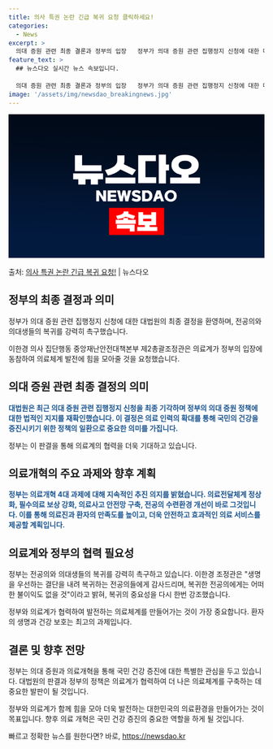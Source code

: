 ```yaml
---
title: 의사 특권 논란 긴급 복귀 요청 클릭하세요!
categories:
  - News
excerpt: >
  의대 증원 관련 최종 결론과 정부의 입장   정부가 의대 증원 관련 집행정지 신청에 대한 대법원의 최종 결정…
feature_text: >
  ## 뉴스다오 실시간 뉴스 속보입니다.

  의대 증원 관련 최종 결론과 정부의 입장   정부가 의대 증원 관련 집행정지 신청에 대한 대법원의 최종 결정…
image: '/assets/img/newsdao_breakingnews.jpg'
---
```


![뉴스다오 속보](/assets/img/newsdao_breakingnews.jpg)

<p>출처: <a href="https://newsdao.kr/4339" rel="dofollow">의사 특권 논란 긴급 복귀 요청!</a> | 뉴스다오</p>

<h2 data-ke-size="size26">정부의 최종 결정과 의미</h2>
<p data-ke-size="size16">정부가 의대 증원 관련 집행정지 신청에 대한 대법원의 최종 결정을 환영하며, 전공의와 의대생들의 복귀를 강력히 촉구했습니다.</p>
<p data-ke-size="size16">이한경 의사 집단행동 중앙재난안전대책본부 제2총괄조정관은 의료계가 정부의 입장에 동참하여 의료체계 발전에 힘을 모아줄 것을 요청했습니다.</p>

<h2 data-ke-size="size26">의대 증원 관련 최종 결정의 의미</h2>
<p data-ke-size="size16"><b><span style="color: #1a5490;">대법원은 최근 의대 증원 관련 집행정지 신청을 최종 기각하며 정부의 의대 증원 정책에 대한 법적인 지지를 재확인했습니다. 이 결정은 의료 인력의 확대를 통해 국민의 건강을 증진시키기 위한 정책의 일환으로 중요한 의미를 가집니다.</span></b></p>
<p data-ke-size="size16">정부는 이 판결을 통해 의료계의 협력을 더욱 기대하고 있습니다.</p>

<h2 data-ke-size="size26">의료개혁의 주요 과제와 향후 계획</h2>
<p data-ke-size="size16"><b><span style="color: #1a5490;">정부는 의료개혁 4대 과제에 대해 지속적인 추진 의지를 밝혔습니다. 의료전달체계 정상화, 필수의료 보상 강화, 의료사고 안전망 구축, 전공의 수련환경 개선이 바로 그것입니다. 이를 통해 의료진과 환자의 만족도를 높이고, 더욱 안전하고 효과적인 의료 서비스를 제공할 계획입니다.</span></b></p>

<h2 data-ke-size="size26">의료계와 정부의 협력 필요성</h2>
<p data-ke-size="size16">정부는 전공의와 의대생들의 복귀를 강력히 촉구하고 있습니다. 이한경 조정관은 "생명을 우선하는 결단을 내려 복귀하는 전공의들에게 감사드리며, 복귀한 전공의에게는 어떠한 불이익도 없을 것"이라고 밝혀, 복귀의 중요성을 다시 한번 강조했습니다.</p>

<p data-ke-size="size16">정부와 의료계가 협력하여 발전하는 의료체계를 만들어가는 것이 가장 중요합니다. 환자의 생명과 건강 보호는 최고의 과제입니다.</p>

<h2 data-ke-size="size26">결론 및 향후 전망</h2>
<p data-ke-size="size16">정부는 의대 증원과 의료개혁을 통해 국민 건강 증진에 대한 특별한 관심을 두고 있습니다. 대법원의 판결과 정부의 정책은 의료계가 협력하여 더 나은 의료체계를 구축하는 데 중요한 발판이 될 것입니다.</p>
<p data-ke-size="size16">정부와 의료계가 함께 힘을 모아 더욱 발전하는 대한민국의 의료환경을 만들어가는 것이 목표입니다. 향후 의료 개혁은 국민 건강 증진의 중요한 역할을 하게 될 것입니다.</p>
 

빠르고 정확한 뉴스를 원한다면? 바로, <a href="https://newsdao.kr" rel="dofollow">https://newsdao.kr</a>


